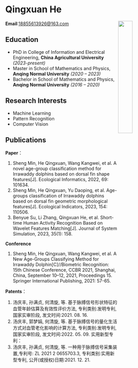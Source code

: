 # Qingxuan He

 **Email**:18855613926@163.com<img align="right" src="./DSC_2470.jpg" width="30%" />


## Education
- PhD in College of Information and Electrical Engineering, **China Agricultural University** *(2023-present)*
- Master in School of Mathematics and Physics, **Anqing Normal University** *(2020 – 2023)*
- Bachelor in School of Mathematics and Physics, **Anqing Normal University** *(2016 – 2020)*


                   
## Research Interests
- Machine Learning
- Pattern Recognition
- Computer Vision

## Publications
**Paper**：
1. Sheng Min, He Qingxuan, Wang Kangwei, et al. A novel age-group classification method for Irrawaddy dolphins based on dorsal fin shape features[J]. Ecological Informatics, 2022, 69: 101634.
2. Sheng Min, He Qingxuan, Yu Daoping, et al. Age-groups classification of Irrawaddy dolphins based on dorsal fin geometric morphological features[J]. Ecological Indicators, 2023, 154: 110506.
3. Benyue Su, Li Zhang, Qingxuan He, et al. Short-time Human Activity Recognition Based on Wavelet Features Matching[J]. Journal of System Simulation, 2023, 35(1): 158.

**Conference**
1. Sheng Min, He Qingxuan, Wang Kangwei, et al. A New Age-Groups Classifying Method for Irrawaddy Dolphin[C]//Biometric Recognition: 15th Chinese Conference, CCBR 2021, Shanghai, China, September 10–12, 2021, Proceedings 15. Springer International Publishing, 2021: 57-65.

**Patents**：
1. 汤庆丰, 孙满贞, 何清旋, 等. 基于脉搏信号形状特征的血管年龄估算及有效性评价方法, 专利类别:发明专利, 国家实审阶段, 发文时间:2021. 08. 16.
2. 汤庆丰, 郭梦娟, 何清旋, 等. 基于脉搏信号的量化生活方式对血管老化影响的计算方法, 专利类别:发明专利, 国家实审阶段, 发文时间:2022. 05. 09.
实用新型专利：
3. 汤庆丰, 孙满贞, 何清旋, 等. 一种用于脉搏信号采集装置,专利号: ZL 2021 2 0655703.3, 专利类别:实用新型专利, 公开(或授权)日期:2021. 12. 21.
